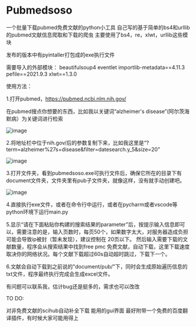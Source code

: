 # Pubmedsoso
一个批量下载pubmed免费文献的python小工具
自己写的基于简单的bs4和urllib的pubmed文献信息爬取和下载的爬虫
主要使用了bs4，re，xlwt，urllib这些模块

发布的版本中有pyintaller打包成的exe执行文件

需要导入的外部模块：
beautifulsoup4
eventlet 
importlib-metadata==4.11.3
pefile==2021.9.3
xlwt==1.3.0

使用方法：

1.打开pubmed，https://pubmed.ncbi.nlm.nih.gov/

在pubmed搜点你想要的东西，比如我以关键词“alzheimer's disease”(阿尔茨海默病）为关键词进行检索



![image](https://user-images.githubusercontent.com/62304226/167921781-75c5a0f0-3e02-468f-975d-99d38b1edef9.png)



2.将地址栏中位于nih.gov/后的参数复制下来，比如我这里是“?term=alzheimer%27s+disease&filter=datesearch.y_5&size=20”




![image](https://user-images.githubusercontent.com/62304226/167921897-f203dad2-cbb8-4294-96bf-27c101c91c68.png)
 
   
  

3.打开文件夹，看到pubmedsoso.exe可执行文件后，确保它所在的目录下有document文件夹，文件夹里有pub子文件夹，就像这样，没有就手动创建吧。
 

  
![image](https://user-images.githubusercontent.com/62304226/167922254-d533dae7-7c0e-4b80-8953-4037b92c6c04.png)

  
  
4.直接执行exe文件，或者在命令行中运行，或者在pycharm或者vscode等python环境下运行main.py

5.显示“请在下面粘贴你构建的搜索结果的parameter”后，按提示输入信息即可以，需要注意的是，输入页数时，每页50个，如果数字太大，对服务器造成负担可能会导致ip被封（暂未发现），建议控制在
20页以下。
然后输入需要下载的文献数量，程序会从搜索结果中找到free pmc 免费文献，自动下载，这里下载速度取决你的网络状况。每个文献下载超过60s自动超时跳过，下载下一个。

6.文献会自动下载到之前说的"document/pub/"下，同时会生成原始遍历信息的txt文件，程序最终执行完成会生成excel文件。

有问题可以联系我，估计bug还是挺多的，需求也可以改改

TO DO:

对非免费文献的scihub自动补全下载
能用的gui界面
最好附带一个免费的百度翻译插件，有时候大家可能用得上

